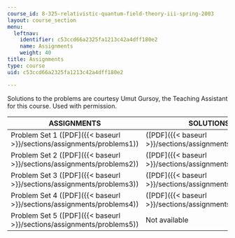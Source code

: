 ```yaml
---
course_id: 8-325-relativistic-quantum-field-theory-iii-spring-2003
layout: course_section
menu:
  leftnav:
    identifier: c53ccd66a2325fa1213c42a4dff180e2
    name: Assignments
    weight: 40
title: Assignments
type: course
uid: c53ccd66a2325fa1213c42a4dff180e2

---
```


Solutions to the problems are courtesy Umut Gursoy, the Teaching Assistant for this course. Used with permission.

| ASSIGNMENTS | SOLUTIONS |
| --- | --- |
| Problem Set 1 ([PDF]({{< baseurl >}}/sections/assignments/problems1)) | ([PDF]({{< baseurl >}}/sections/assignments/solutions1)) |
| Problem Set 2 ([PDF]({{< baseurl >}}/sections/assignments/problems2)) | ([PDF]({{< baseurl >}}/sections/assignments/solutions2)) |
| Problem Set 3 ([PDF]({{< baseurl >}}/sections/assignments/problems3)) | ([PDF]({{< baseurl >}}/sections/assignments/solutions3)) |
| Problem Set 4 ([PDF]({{< baseurl >}}/sections/assignments/problems4)) | ([PDF]({{< baseurl >}}/sections/assignments/solutions4)) |
| Problem Set 5 ([PDF]({{< baseurl >}}/sections/assignments/problems5)) | Not available